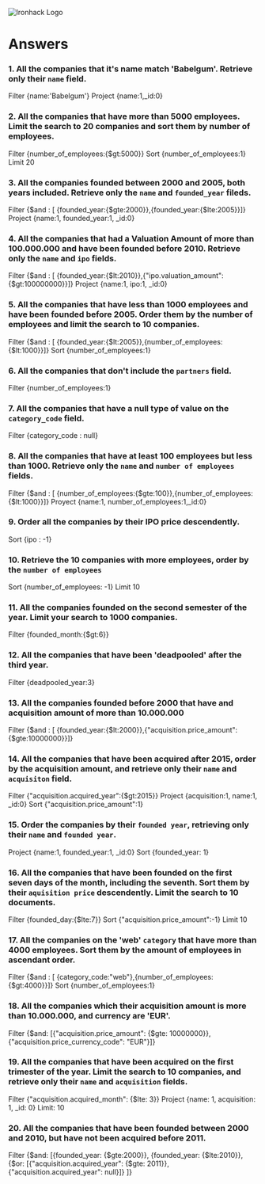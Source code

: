 ![Ironhack Logo](https://i.imgur.com/1QgrNNw.png)

# Answers

### 1. All the companies that it's name match 'Babelgum'. Retrieve only their `name` field.

Filter {name:'Babelgum'}
Project {name:1,_id:0}

### 2. All the companies that have more than 5000 employees. Limit the search to 20 companies and sort them by **number of employees**.

Filter {number_of_employees:{$gt:5000}}
Sort {number_of_employees:1}
Limit 20

### 3. All the companies founded between 2000 and 2005, both years included. Retrieve only the `name` and `founded_year` fileds.

Filter {$and : [ {founded_year:{$gte:2000}},{founded_year:{$lte:2005}}]}
Project {name:1, founded_year:1, _id:0}

### 4. All the companies that had a Valuation Amount of more than 100.000.000 and have been founded before 2010. Retrieve only the `name` and `ipo` fields.

Filter {$and : [ {founded_year:{$lt:2010}},{"ipo.valuation_amount":{$gt:100000000}}]}
Project {name:1, ipo:1, _id:0}

### 5. All the companies that have less than 1000 employees and have been founded before 2005. Order them by the number of employees and limit the search to 10 companies.

Filter {$and : [ {founded_year:{$lt:2005}},{number_of_employees:{$lt:1000}}]}
Sort {number_of_employees:1}

### 6. All the companies that don't include the `partners` field.

Filter {number_of_employees:1}

### 7. All the companies that have a null type of value on the `category_code` field.

Filter {category_code : null}

### 8. All the companies that have at least 100 employees but less than 1000. Retrieve only the `name` and `number of employees` fields.

Filter {$and : [ {number_of_employees:{$gte:100}},{number_of_employees:{$lt:1000}}]}
Proyect {name:1, number_of_employees:1,_id:0}

### 9. Order all the companies by their IPO price descendently.

Sort {ipo : -1}

### 10. Retrieve the 10 companies with more employees, order by the `number of employees`

Sort {number_of_employees: -1} Limit 10

### 11. All the companies founded on the second semester of the year. Limit your search to 1000 companies.

Filter  {founded_month:{$gt:6}}

### 12. All the companies that have been 'deadpooled' after the third year.

Filter {deadpooled_year:3}

### 13. All the companies founded before 2000 that have and acquisition amount of more than 10.000.000

Filter {$and : [ {founded_year:{$lt:2000}},{"acquisition.price_amount":{$gte:10000000}}]}

### 14. All the companies that have been acquired after 2015, order by the acquisition amount, and retrieve only their `name` and `acquisiton` field.

Filter {"acquisition.acquired_year":{$gt:2015}}
Project {acquisition:1, name:1, _id:0}
Sort {"acquisition.price_amount":1}

### 15. Order the companies by their `founded year`, retrieving only their `name` and `founded year`.

Project {name:1, founded_year:1, _id:0}
Sort {founded_year: 1}

### 16. All the companies that have been founded on the first seven days of the month, including the seventh. Sort them by their `aquisition price` descendently. Limit the search to 10 documents.

Filter {founded_day:{$lte:7}}
Sort {"acquisition.price_amount":-1}
Limit 10

### 17. All the companies on the 'web' `category` that have more than 4000 employees. Sort them by the amount of employees in ascendant order.

Filter {$and : [ {category_code:"web"},{number_of_employees: {$gt:4000}}]}
Sort {number_of_employees:1}

### 18. All the companies which their acquisition amount is more than 10.000.000, and currency are 'EUR'.

Filter {$and: [{"acquisition.price_amount": {$gte: 10000000}}, {"acquisition.price_currency_code": "EUR"}]}

### 19. All the companies that have been acquired on the first trimester of the year. Limit the search to 10 companies, and retrieve only their `name` and `acquisition` fields.

Filter {"acquisition.acquired_month": {$lte: 3}} Project {name: 1, acquisition: 1, _id: 0} Limit: 10

### 20. All the companies that have been founded between 2000 and 2010, but have not been acquired before 2011.

Filter {$and: [{founded_year: {$gte:2000}}, {founded_year: {$lte:2010}}, {$or: [{"acquisition.acquired_year": {$gte:  2011}}, {"acquisition.acquired_year": null}]} ]}
